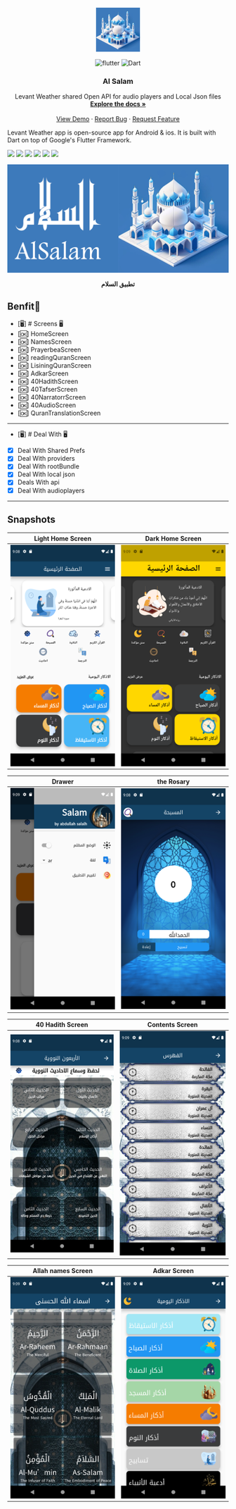 

<br />
<div align="center">
  <a href="https://github.com/AbdullahAlSalah-SE">
    <img src="snapshot/appicon.png" alt="Logo" width="100" height="100">
  </a>

![flutter](https://img.shields.io/badge/Flutter-Framework-green?logo=flutter)
![Dart](https://img.shields.io/badge/Dart-Language-blue?logo=dart)

<h3 align="center">Al Salam</h3>

  <p align="center">
    Levant Weather shared Open API for audio players and Local Json  files
    <br />
    <a href="https://github.com/AbdullahAlSalah-SE/flutter_quran"><strong>Explore the docs »</strong></a>
    <br />
    <br />
    <a href="https://github.com/AbdullahAlSalah-SE/flutter_quran">View Demo</a>
    ·
    <a href="https://github.com/AbdullahAlSalah-SE/flutter_quran">Report Bug</a>
    ·
    <a href="https://github.com/AbdullahAlSalah-SE/flutter_quran">Request Feature</a>
  </p>
</div>

Levant Weather app is open-source  app for Android & ios. It is built with Dart on top of Google's Flutter Framework.

<img height="50" src="https://user-images.githubusercontent.com/25181517/192108895-20dc3343-43e3-4a54-a90e-13a4abbc57b9.png"> <img height="50" src="https://user-images.githubusercontent.com/25181517/117269608-b7dcfb80-ae58-11eb-8e66-6cc8753553f0.png"> <img height="50" src="https://user-images.githubusercontent.com/25181517/121406611-a8246b80-c95e-11eb-9b11-b771486377f6.png"> <img height="50" src="https://user-images.githubusercontent.com/25181517/186884150-05e9ff6d-340e-4802-9533-2c3f02363ee3.png"> <img height="50" src="https://user-images.githubusercontent.com/25181517/186884152-ae609cca-8cf1-4175-8d60-1ce1fa078ca2.png"> <img height="50" src="https://user-images.githubusercontent.com/25181517/186884153-99edc188-e4aa-4c84-91b0-e2df260ebc33.png">




<p><img src="snapshot/cover.png" /></p>
<p align="center"><b>تطبيق السلام</b></p>


## Benfit👻
- [🖥] # Screens 🖥
- [🆗]  HomeScreen
- [🆗]  NamesScreen
- [🆗]  PrayerbeaScreen
- [🆗]  readingQuranScreen
- [🆗]  LisiningQuranScreen
- [🆗]  AdkarScreen
- [🆗]  40HadithScreen
- [🆗]  40TafserScreen
- [🆗]  40NarratorrScreen
- [🆗]  40AudioScreen
- [🆗]  QuranTranslationScreen


--------------------------------
- [🖥] # Deal With 🖥
- [x] Deal With Shared Prefs
- [x] Deal With providers
- [x] Deal With rootBundle
- [x] Deal With local json 
- [x] Deals With api
- [x] Deal With audioplayers
------------------------------

## Snapshots


| Light Home Screen                                    |  Dark Home Screen                      |
|------|-------------------------------------------|
|<img src="snapshot/homescreen_light.png" width="400">| <img src="snapshot/homescreen_dark.png" width="400"> |


| Drawer                                       | the Rosary                                   |
|----------------------------------------------|----------------------------------------------|
| <img src="snapshot/drawer.png" width="400"> | <img src="snapshot/the rosary.png" width="400"> |



| 40 Hadith Screen                                       | Contents Screen                                   |
|----------------------------------------------|----------------------------------------------|
| <img src="snapshot/40_hadith.png" width="400"> | <img src="snapshot/Contents_Screen.png" width="400"> |


| Allah names Screen                                       | Adkar Screen                                   |
|----------------------------------------------|----------------------------------------------|
| <img src="snapshot/Allah_names_screen.png" width="400"> | <img src="snapshot/adkar_screen.png" width="400"> |


